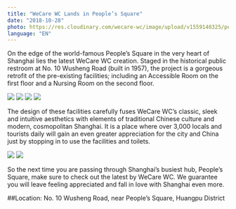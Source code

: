 ```yaml
---
title: "WeCare WC Lands in People’s Square"
date: "2018-10-28"
photo: https://res.cloudinary.com/wecare-wc/image/upload/v1559140325/peoples%20square/accessible-room-1.jpg
language: "EN"
---
```


On the edge of the world-famous People’s Square in the very heart of Shanghai lies the latest WeCare WC creation. Staged in the historical public restroom at No. 10 Wusheng Road (built in 1957), the project is a gorgeous retrofit of the pre-existing facilities; including an Accessible Room on the first floor and a Nursing Room on the second floor.

![](https://res.cloudinary.com/wecare-wc/image/upload/v1559140331/peoples%20square/facade.jpg)
![](https://res.cloudinary.com/wecare-wc/image/upload/v1559140324/peoples%20square/urinals.jpg)
![](https://res.cloudinary.com/wecare-wc/image/upload/v1559140325/peoples%20square/accessible-room-1.jpg)
![](https://res.cloudinary.com/wecare-wc/image/upload/v1559140333/peoples%20square/nursing-room-1.jpg)

The design of these facilities carefully fuses WeCare WC’s classic, sleek and intuitive aesthetics with elements of traditional Chinese culture and modern, cosmopolitan Shanghai. It is a place where over 3,000 locals and tourists daily will gain an even greater appreciation for the city and China just by stopping in to use the facilities and toilets.

![](https://res.cloudinary.com/wecare-wc/image/upload/v1559140327/peoples%20square/accessible-room-3.jpg)
![](https://res.cloudinary.com/wecare-wc/image/upload/v1559140324/peoples%20square/nursing-room-2.jpg)

So the next time you are passing through Shanghai’s busiest hub, People’s Square, make sure to check out the latest by WeCare WC. We guarantee you will leave feeling appreciated and fall in love with Shanghai even more.

##Location: No. 10 Wusheng Road, near People’s Square, Huangpu District

